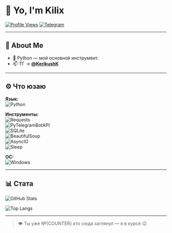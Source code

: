 # 👋 Yo, I'm Kilix  

[![Profile Views](https://komarev.com/ghpvc/?username=KilixKilik&label=PROFILE+VIEWS&color=ff69b4&style=flat-square)](https://github.com/KilixKilik)
[![Telegram](https://img.shields.io/badge/Telegram-@KerikushK-2CA5E0?style=flat-square&logo=telegram&logoColor=white)](https://t.me/KerikushK)

---

## 🚀 About Me

- 🐍 Python — мой основной инструмент.
- 📫 ТГ → **[@KerikushK](https://t.me/KerikushK)**

---

## ⚙️ Что юзаю

**Язык:**  
![Python](https://img.shields.io/badge/Python-3.10%2B-3776AB?style=for-the-badge&logo=python&logoColor=white)

**Инструменты:**  
![Requests](https://img.shields.io/badge/Requests-HTTP-ff69b4?style=flat-square&logo=python&logoColor=white)  
![PyTelegramBotAPI](https://img.shields.io/badge/Telebot-Bot_Framework-2CA5E0?style=flat-square&logo=telegram&logoColor=white)  
![SQLite](https://img.shields.io/badge/SQLite-Database-003B57?style=flat-square&logo=sqlite&logoColor=white)  
![BeautifulSoup](https://img.shields.io/badge/BeautifulSoup-HTML_Parser-55acee?style=flat-square&logo=python&logoColor=white)  
![AsyncIO](https://img.shields.io/badge/AsyncIO-Concurrency-8A2BE2?style=flat-square&logo=python&logoColor=white)  
![Sleep](https://img.shields.io/badge/time.sleep(∞)-Chill_Mode-777777?style=flat-square&logo=github&logoColor=white)

**ОС:**  
![Windows](https://img.shields.io/badge/Windows-10-0078D6?style=for-the-badge&logo=windows&logoColor=white)

---

## 📊 Стата

![GitHub Stats](https://github-readme-stats.vercel.app/api?username=KilixKilik&show_icons=true&theme=radical)

![Top Langs](https://github-readme-stats.vercel.app/api/top-langs/?username=KilixKilik&layout=compact&theme=radical)

---

> 👁️ Ты уже №{COUNTER} кто сюда заглянул — я в курсе 😉
